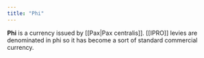 ```yaml
---
title: "Phi"
---
```


**Phi** is a currency issued by [[Pax|Pax centralis]]. [[IPRO]] levies are denominated in phi so it has become a sort of standard commercial currency.
